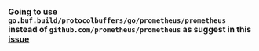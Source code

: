 ### Going to use `go.buf.build/protocolbuffers/go/prometheus/prometheus` instead of `github.com/prometheus/prometheus` as suggest in this [issue](https://github.com/prometheus/prometheus/issues/10371)
